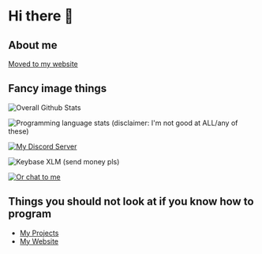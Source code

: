 # Hi there 👋

## About me
[Moved to my website](https://nexy7574.cyou/about)

## Fancy image things

![Overall Github Stats](https://github-readme-stats.vercel.app/api?username=EEKIM10&show_icons=true&theme=dracula)

![Programming language stats (disclaimer: I'm not good at ALL/any of these)](https://github-readme-stats.vercel.app/api/top-langs?username=EEKIM10&show_icons=true&theme=dracula&hide_border=true&border_radius=12&hide=CSS,HTML&langs_count=5)

[![My Discord Server](https://img.shields.io/badge/dynamic/json?color=%237289DA&label=Discord&query=presence_count&suffix=%20Online&url=https%3A%2F%2Fdiscord.com%2Fapi%2Fguilds%2F706271127542038608%2Fwidget.json&style=for-the-badge&logo=discord)](https://discord.gg/TveBeG7)

![Keybase XLM (send money pls)](https://img.shields.io/keybase/xlm/nexy7574?style=for-the-badge)

[![Or chat to me](https://img.shields.io/badge/Message%20me%20%40%20Keybase-nexy7574-blue?style=for-the-badge)](https://keybase.io/nexy7574)

## Things you should not look at if you know how to program
* [My Projects](https://github.com/EEKIM10?tab=repositories)
* [My Website](https://nexy7574.cyou/)
